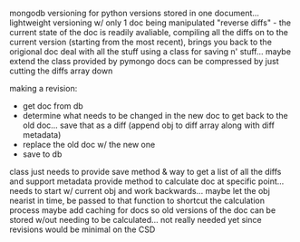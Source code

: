 mongodb versioning for python
versions stored in one document... lightweight versioning w/ only 1 doc being manipulated
"reverse diffs" - the current state of the doc is readily avaliable, compiling all the diffs on to the current version (starting from the most recent), brings you back to the origional doc
deal with all the stuff using a class for saving n' stuff... maybe extend the class provided by pymongo
docs can be compressed by just cutting the diffs array down

making a revision:
 - get doc from db
 - determine what needs to be changed in the new doc to get back to the old doc... save that as a diff (append obj to diff array along with diff metadata)
 - replace the old doc w/ the new one
 - save to db

class just needs to provide save method & way to get a list of all the diffs
and support metadata
provide method to calculate doc at specific point... needs to start w/ current obj and work backwards... maybe let the obj nearist in time, be passed to that function to shortcut the calculation process
maybe add caching for docs so old versions of the doc can be stored w/out needing to be calculated... not really needed yet since revisions would be minimal on the CSD